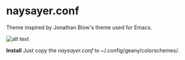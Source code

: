 # naysayer.conf

Theme inspired by Jonathan Blow's theme used for Emacs.

![alt text](https://imgur.com/jtLHajR)

**Install**
Just copy the *naysayer.conf* to ~/.config/geany/colorschemes/.
